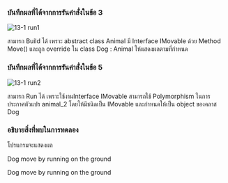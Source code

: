 ### บันทึกผลที่ได้จากการรันคำสั่งในข้อ 3
![13-1 run1](https://github.com/kanoksiriboonkam/03376836-OOP-2566-Lab-13/assets/144196048/4274919b-4407-4819-84fa-c25ff6e1d1f2)

สามารถ Build ได้ เพราะ abstract class Animal มี Interface IMovable ด้วย Method Move() และถูก override ใน class Dog : Animal ให้แสดงผลตามที่กำหนด
### บันทึกผลที่ได้จากการรันคำสั่งในข้อ 5
![13-1 run2](https://github.com/kanoksiriboonkam/03376836-OOP-2566-Lab-13/assets/144196048/95780340-bae7-4c04-a3f6-13363ff1685d)

สามารถ Run ได้ เพราะใช้งานInterface IMovable สามารถใช้ Polymorphism ในการประกาศตัวแปร animal_2 โดยให้มีชนิดเป็น IMovable และกำหนดให้เป็น object ของคลาส Dog
### อธิบายสิ่งที่พบในการทดลอง
โปรแกรมจะแสดงผล

Dog move by running on the ground

Dog move by running on the ground
